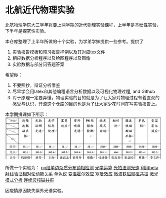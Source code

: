 # 北航近代物理实验

北航物理学院大三学年将要上两学期的近代物理实验课程，上半年是基础性实验，下半年是探究性实验。


本仓库整理了上半年所做的十个实验，为学弟学妹提供一些参考。提供了

1. 实验报告模板和预习报告样例以及其对应tex文件
2. 相应数据分析程序以及绘图程序以及图像
3. 实验数据与部分问答题答案

希望你：
1. 不要照抄，辩证分析借鉴
2. 尽早学会用latex和其他编程语言分析数据以及可视化物理过程, and Github
3. 对于原理一定要弄懂，物理实验的目的就是为了让大家对物理过程有着直观的感受与认识，开源这个仓库的目的也是为了让大家少花时间在写实验报告上。
   
本学期排课如下所示：
![](./course.png)


所做十个实验为：
[pn结单边杂质分布锁相检测](./pn%E7%BB%93%E5%8D%95%E8%BE%B9%E6%9D%82%E8%B4%A8%E5%88%86%E5%B8%83%E9%94%81%E7%9B%B8%E6%A3%80%E6%B5%8B/pn%E7%BB%93.pdf)
[光学运算](./%E5%85%89%E5%AD%A6%E8%BF%90%E7%AE%97/Optical_operation.pdf)
[光拍法测光速](./%E5%85%89%E6%8B%8D%E6%B3%95%E6%B5%8B%E5%85%89%E9%80%9F/%E5%85%89%E6%8B%8D%E6%B3%95%E6%B5%8B%E5%85%89%E9%80%9F.pdf) 
[利用beta射线验证相对论动能关系](./%E5%88%A9%E7%94%A8beta%E5%B0%84%E7%BA%BF%E9%AA%8C%E8%AF%81%E7%9B%B8%E5%AF%B9%E8%AE%BA%E5%8A%A8%E9%87%8F%E5%8A%A8%E8%83%BD%E5%85%B3%E7%B3%BB/%E5%88%A9%E7%94%A8beta%E5%B0%84%E7%BA%BF%E9%AA%8C%E8%AF%81%E7%9B%B8%E5%AF%B9%E8%AE%BA%E5%8A%A8%E8%83%BD%E5%8A%A8%E9%87%8F%E5%85%B3%E7%B3%BB.pdf)
[单色仪](./%E5%8D%95%E8%89%B2%E4%BB%AA/monochromator.pdf)
[变温霍尔效应](./%E5%8F%98%E6%B8%A9%E9%9C%8D%E5%B0%94%E6%95%88%E5%BA%94/%E5%8F%98%E6%B8%A9%E9%9C%8D%E5%B0%94%E6%95%88%E5%BA%94.pdf)
[塞曼效应](./%E5%A1%9E%E6%9B%BC%E6%95%88%E5%BA%94/Zeemann_effect.pdf)
[微波铁磁顺磁共振](./%E5%BE%AE%E6%B3%A2%E9%93%81%E7%A3%81%E9%A1%BA%E7%A3%81%E5%85%B1%E6%8C%AF/MPFR.pdf)
[激光模式分析](./%E6%BF%80%E5%85%89%E6%A8%A1%E5%BC%8F%E5%88%86%E6%9E%90/%E6%B0%A6%E6%B0%96%E6%BF%80%E5%85%89%E5%99%A8%E6%A8%A1%E5%BC%8F%E5%88%86%E6%9E%90.pdf)
[连续波核磁共振](./%E8%BF%9E%E7%BB%AD%E6%B3%A2%E6%A0%B8%E7%A3%81%E5%85%B1%E6%8C%AF/%E8%BF%9E%E7%BB%AD%E6%B3%A2%E6%A0%B8%E7%A3%81%E5%85%B1%E6%8C%AF.pdf)

因疫情原因缺失紫外光谱实验。